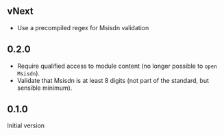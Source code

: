 

## vNext

* Use a precompiled regex for Msisdn validation

## 0.2.0

* Require qualified access to module content (no longer possible to `open Msisdn`).
* Validate that Msisdn is at least 8 digits (not part of the standard, but sensible minimum).

## 0.1.0

Initial version